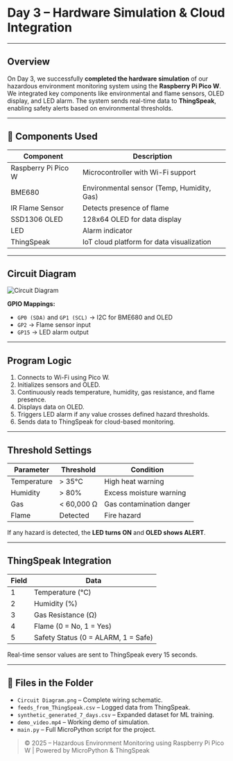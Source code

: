 #  Day 3 – Hardware Simulation & Cloud Integration 


---

##  Overview

On Day 3, we successfully **completed the hardware simulation** of our hazardous environment monitoring system using the **Raspberry Pi Pico W**. We integrated key components like environmental and flame sensors, OLED display, and LED alarm. The system sends real-time data to **ThingSpeak**, enabling safety alerts based on environmental thresholds.

---

## 🧩 Components Used

| Component           | Description                              |
|---------------------|------------------------------------------|
| Raspberry Pi Pico W | Microcontroller with Wi-Fi support       |
| BME680              | Environmental sensor (Temp, Humidity, Gas) |
| IR Flame Sensor     | Detects presence of flame                |
| SSD1306 OLED        | 128x64 OLED for data display             |
| LED                 | Alarm indicator                          |
| ThingSpeak          | IoT cloud platform for data visualization|

---

##  Circuit Diagram

![Circuit Diagram](https://github.com/user-attachments/assets/68ded8c7-f200-4a9a-9a8d-12cc1bad6c99)


**GPIO Mappings:**

- `GP0 (SDA)` and `GP1 (SCL)` → I2C for BME680 and OLED  
- `GP2` → Flame sensor input  
- `GP15` → LED alarm output

---

##  Program Logic

1. Connects to Wi-Fi using Pico W.
2. Initializes sensors and OLED.
3. Continuously reads temperature, humidity, gas resistance, and flame presence.
4. Displays data on OLED.
5. Triggers LED alarm if any value crosses defined hazard thresholds.
6. Sends data to ThingSpeak for cloud-based monitoring.

---

##  Threshold Settings

| Parameter   | Threshold    | Condition                        |
|-------------|--------------|----------------------------------|
| Temperature | > 35°C       |  High heat warning               |
| Humidity    | > 80%        |  Excess moisture warning         |
| Gas         | < 60,000 Ω   |  Gas contamination danger        |
| Flame       | Detected     |  Fire hazard                     |

If any hazard is detected, the **LED turns ON** and **OLED shows ALERT**.

---

##  ThingSpeak Integration

| Field | Data             |
|-------|------------------|
| 1     | Temperature (°C) |
| 2     | Humidity (%)     |
| 3     | Gas Resistance (Ω) |
| 4     | Flame (0 = No, 1 = Yes) |
| 5     | Safety Status (0 = ALARM, 1 = Safe) |

Real-time sensor values are sent to ThingSpeak every 15 seconds.

---

## 🧪 Files in the Folder

- `Circuit Diagram.png` – Complete wiring schematic.
- `feeds_from_ThingSpeak.csv` – Logged data from ThingSpeak.
- `synthetic_generated_7_days.csv` – Expanded dataset for ML training.
- `demo_video.mp4` – Working demo of simulation.
- `main.py` – Full MicroPython script for the project.




> © 2025 – Hazardous Environment Monitoring using Raspberry Pi Pico W | Powered by MicroPython & ThingSpeak
